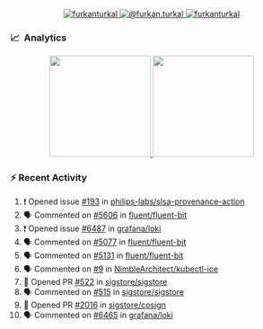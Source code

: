 <p align="center">
  <a href="https://linkedin.com/in/furkanturkal" target="blank">
    <img src="https://img.shields.io/badge/linkedin-%230077B5.svg?&style=for-the-badge&logo=linkedin&logoColor=white" alt="furkanturkal" />
  </a>
  <a href="https://medium.com/@furkan.turkal" target="blank">
    <img src="https://img.shields.io/badge/medium-%2312100E.svg?&style=for-the-badge&logo=medium&logoColor=white" alt="@furkan.turkal" />
  </a>
  <a href="https://twitter.com/furkanturkaI" target="blank">
    <img src="https://img.shields.io/badge/Twitter-1DA1F2?style=for-the-badge&logo=twitter&logoColor=white" alt="furkanturkaI" />
  </a>
</p>

### 📈 &nbsp;Analytics

<p align="center">
  <a href="https://coderstats.net/github/#Dentrax">
    <img height="180em" src="https://github-readme-stats-eight-theta.vercel.app/api?username=Dentrax&show_icons=true&theme=algolia&include_all_commits=true&count_private=true&line_height=26"/>
    <img height="180em" src="https://github-readme-stats-eight-theta.vercel.app/api/top-langs/?username=Dentrax&layout=compact&langs_count=8&theme=algolia&line_height=26"/>
  </a>
</p>

### :zap: Recent Activity

<!--START_SECTION:activity-->
1. ❗️ Opened issue [#193](https://github.com/philips-labs/slsa-provenance-action/issues/193) in [philips-labs/slsa-provenance-action](https://github.com/philips-labs/slsa-provenance-action)
2. 🗣 Commented on [#5606](https://github.com/fluent/fluent-bit/issues/5606) in [fluent/fluent-bit](https://github.com/fluent/fluent-bit)
3. ❗️ Opened issue [#6487](https://github.com/grafana/loki/issues/6487) in [grafana/loki](https://github.com/grafana/loki)
4. 🗣 Commented on [#5077](https://github.com/fluent/fluent-bit/issues/5077) in [fluent/fluent-bit](https://github.com/fluent/fluent-bit)
5. 🗣 Commented on [#5131](https://github.com/fluent/fluent-bit/issues/5131) in [fluent/fluent-bit](https://github.com/fluent/fluent-bit)
6. 🗣 Commented on [#9](https://github.com/NimbleArchitect/kubectl-ice/issues/9) in [NimbleArchitect/kubectl-ice](https://github.com/NimbleArchitect/kubectl-ice)
7. 💪 Opened PR [#522](https://github.com/sigstore/sigstore/pull/522) in [sigstore/sigstore](https://github.com/sigstore/sigstore)
8. 🗣 Commented on [#515](https://github.com/sigstore/sigstore/issues/515) in [sigstore/sigstore](https://github.com/sigstore/sigstore)
9. 💪 Opened PR [#2016](https://github.com/sigstore/cosign/pull/2016) in [sigstore/cosign](https://github.com/sigstore/cosign)
10. 🗣 Commented on [#6465](https://github.com/grafana/loki/issues/6465) in [grafana/loki](https://github.com/grafana/loki)
<!--END_SECTION:activity-->
